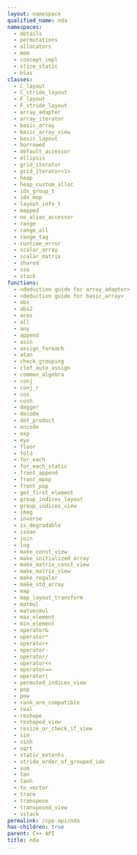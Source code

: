 ```yaml
---
layout: namespace
qualified_name: nda
namespaces:
  - details
  - permutations
  - allocators
  - mem
  - concept_impl
  - slice_static
  - blas
classes:
  - C_layout
  - C_stride_layout
  - F_layout
  - F_stride_layout
  - array_adapter
  - array_iterator
  - basic_array
  - basic_array_view
  - basic_layout
  - borrowed
  - default_accessor
  - ellipsis
  - grid_iterator
  - grid_iterator<1>
  - heap
  - heap_custom_alloc
  - idx_group_t
  - idx_map
  - layout_info_t
  - mapped
  - no_alias_accessor
  - range
  - range_all
  - range_tag
  - runtime_error
  - scalar_array
  - scalar_matrix
  - shared
  - sso
  - stack
functions:
  - <deduction guide for array_adapter>
  - <deduction guide for basic_array>
  - abs
  - abs2
  - acos
  - all
  - any
  - append
  - asin
  - assign_foreach
  - atan
  - check_grouping
  - clef_auto_assign
  - common_algebra
  - conj
  - conj_r
  - cos
  - cosh
  - dagger
  - decode
  - dot_product
  - encode
  - exp
  - eye
  - floor
  - fold
  - for_each
  - for_each_static
  - front_append
  - front_mpop
  - front_pop
  - get_first_element
  - group_indices_layout
  - group_indices_view
  - imag
  - inverse
  - is_degradable
  - isnan
  - join
  - log
  - make_const_view
  - make_initialized_array
  - make_matrix_const_view
  - make_matrix_view
  - make_regular
  - make_std_array
  - map
  - map_layout_transform
  - matmul
  - matvecmul
  - max_element
  - min_element
  - operator&
  - operator*
  - operator+
  - operator-
  - operator/
  - operator<<
  - operator==
  - operator|
  - permuted_indices_view
  - pop
  - pow
  - rank_are_compatible
  - real
  - reshape
  - reshaped_view
  - resize_or_check_if_view
  - sin
  - sinh
  - sqrt
  - static_extents
  - stride_order_of_grouped_idx
  - sum
  - tan
  - tanh
  - to_vector
  - trace
  - transpose
  - transposed_view
  - vstack
permalink: /cpp-api/nda
has-children: true
parent: C++ API
title: nda
...
```


